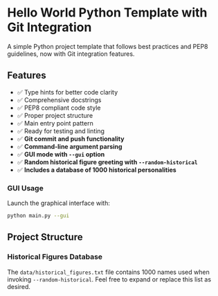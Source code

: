 # Hello World Python Template with Git Integration

A simple Python project template that follows best practices and PEP8 guidelines, now with Git integration features.

## Features

- ✅ Type hints for better code clarity
- ✅ Comprehensive docstrings
- ✅ PEP8 compliant code style
- ✅ Proper project structure
- ✅ Main entry point pattern
- ✅ Ready for testing and linting
- ✅ **Git commit and push functionality**
- ✅ **Command-line argument parsing**
- ✅ **GUI mode with `--gui` option**
- ✅ **Random historical figure greeting with `--random-historical`**
- ✅ **Includes a database of 1000 historical personalities**

### GUI Usage

Launch the graphical interface with:

```bash
python main.py --gui
```

## Project Structure

### Historical Figures Database

The `data/historical_figures.txt` file contains 1000 names used when
invoking `--random-historical`. Feel free to expand or replace this list
as desired.

